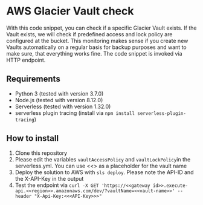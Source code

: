 # AWS Glacier Vault check

With this code snippet, you can check if a specific Glacier Vault exists. If the Vault exists, we will check if predefined access and lock policy are configured at the bucket. This monitoring makes sense if you create new Vaults automatically on a regular basis for backup purposes and want to make sure, that everything works fine. The code snippet is invoked via HTTP endpoint.

## Requirements

* Python 3 (tested with version 3.7.0)
* Node.js (tested with version 8.12.0)
* Serverless (tested with version 1.32.0)
* serverless plugin tracing (install via ```npm install serverless-plugin-tracing```)

## How to install

1. Clone this repository
2. Please edit the variables ```vaultAccessPolicy``` and ```vaultLockPolicy```in the serverless.yml. You can use <<<VAULTNAME>> as a placeholder for the vault name
3. Deploy the solution to AWS with ```sls deploy```. Please note the API-ID and the X-API-Key in the output
4. Test the endpoint via ```curl -X GET 'https://<<gateway id>>.execute-api.<<region>>.amazonaws.com/dev/?vaultName=<<vault-name>>' --header "X-Api-Key:<<<API-Key>>>"```
